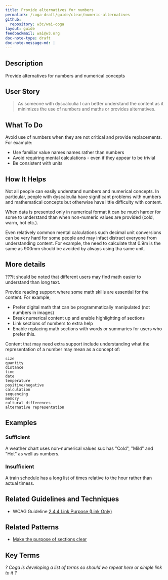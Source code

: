 ```yaml
---
title: Provide alternatives for numbers
permalink: /coga-draft/guide/clear/numeric-alternatives
github:
  repository: w3c/wai-coga
layout: guide
feedbackmail: wai@w3.org
doc-note-type: draft
doc-note-message-md: |
---
```


## Description

Provide alternatives for numbers and numerical concepts

## User Story

<blockquote class="pull">As someone with dyscalculia I can better understand the content as it minimizes the use of numbers and maths or provides alternatives.</blockquote>

## What To Do

Avoid use of numbers when they are not critical and provide replacements. For example:

- Use familiar value names names rather than numbers
- Avoid requiring mental calculations - even if they appear to be trivial
- Be consistent with units

## How It Helps

Not all people can easily understand numbers and numerical concepts. In particular, people with dyscalculia have significant problems with numbers and mathematical concepts but otherwise have little difficulty with content.

When data is presented only in numerical format it can be much harder for some to understand than when non-numeric values are provided (cold, warm, hot etc.).

Even relatively common mental calculations such decimal unit conversions can be very hard for some people and may infact distract everyone from understanding content. For example, the need to calculate that 0.9m is the same as 900mm should be avoided by always using tha same unit.

## More details

???It should be noted that different users may find math easier to understand than long text.

Provide reading support where some math skills are essential for the content. For example,

- Prefer digital math that can be programmatically manipulated (not numbers in images)
- Break numerical content up and enable highlighting of sections
- Link sections of numbers to extra help
- Enable replacing math sections with words or summaries for users who prefer this.

Content that may need extra support include understanding what the representation of a number may mean as a concept of:

    size
    quantity
    distance
    time
    date
    temperature
    positive/negative
    calculation
    sequencing
    memory
    cultural differences
    alternative representation

## Examples

### Sufficient

A weather chart uses non-numerical values suc has "Cold", "Mild" and "Hot" as well as numbers.

### Insufficient

A train schedule has a long list of times relative to the hour rather than actual timess.

## Related Guidelines and Techniques

- WCAG Guideline [2.4.4 Link Purpose (Link Only)](https://www.w3.org/WAI/WCAG21/quickref/#link-purpose-link-only)

## Related Patterns

- [Make the purpose of sections clear](../understandable/clear-purpose)

## Key Terms

_? Coga is developing a list of terms so should we repeat here or simple link to it ?_
